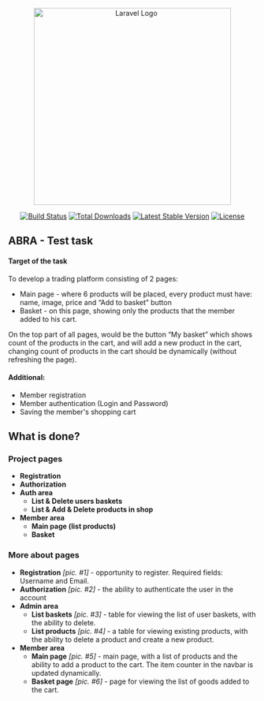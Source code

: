 <p align="center"><a href="https://laravel.com" target="_blank"><img src="https://raw.githubusercontent.com/laravel/art/master/logo-lockup/5%20SVG/2%20CMYK/1%20Full%20Color/laravel-logolockup-cmyk-red.svg" width="400" alt="Laravel Logo"></a></p>

<p align="center">
<a href="https://github.com/laravel/framework/actions"><img src="https://github.com/laravel/framework/workflows/tests/badge.svg" alt="Build Status"></a>
<a href="https://packagist.org/packages/laravel/framework"><img src="https://img.shields.io/packagist/dt/laravel/framework" alt="Total Downloads"></a>
<a href="https://packagist.org/packages/laravel/framework"><img src="https://img.shields.io/packagist/v/laravel/framework" alt="Latest Stable Version"></a>
<a href="https://packagist.org/packages/laravel/framework"><img src="https://img.shields.io/packagist/l/laravel/framework" alt="License"></a>
</p>

## ABRA - Test task

#### Target of the task

To develop a trading platform consisting of 2 pages:

- Main page - where 6 products will be placed, every product must have: name, image, price and “Add to basket” button
- Basket - on this page, showing only the products that the member added to his cart.

On the top part of all pages, would be the button “My basket” which shows count of the products in the cart, and will
add a new product in the cart, changing count of products in the cart should be dynamically (without refreshing the
page).

#### Additional:

- Member registration
- Member authentication (Login and Password)
- Saving the member's shopping cart

## What is done?

### Project pages

- **Registration**
- **Authorization**
- **Auth area**
    - **List & Delete users baskets**
    - **List & Add & Delete products in shop**
- **Member area**
    - **Main page (list products)**
    - **Basket**

### More about pages

- **Registration** _[pic. #1]_ - opportunity to register. Required fields: Username and Email.
- **Authorization** _[pic. #2]_ - the ability to authenticate the user in the account
- **Admin area**
    - **List baskets** _[pic. #3]_ - table for viewing the list of user baskets, with the ability to delete.
    - **List products** _[pic. #4]_ - a table for viewing existing products, with the ability to delete a product and
      create a new product.
- **Member area**
    - **Main page** _[pic. #5]_ - main page, with a list of products and the ability to add a product to the cart. The
      item counter in the navbar is updated dynamically.
    - **Basket page** _[pic. #6]_ - page for viewing the list of goods added to the cart.